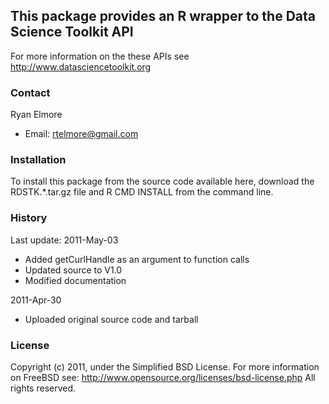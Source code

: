 ## This package provides an R wrapper to the Data Science Toolkit API

For more information on the these APIs see http://www.datasciencetoolkit.org

### Contact

Ryan Elmore

- Email: rtelmore@gmail.com

### Installation

To install this package from the source code available here, download the RDSTK.*.tar.gz file and R CMD INSTALL from the command line.

### History

Last update: 2011-May-03

- Added getCurlHandle as an argument to function calls
- Updated source to V1.0
- Modified documentation

2011-Apr-30

- Uploaded original source code and tarball

### License

Copyright (c) 2011, under the Simplified BSD License.
For more information on FreeBSD see: http://www.opensource.org/licenses/bsd-license.php
All rights reserved.